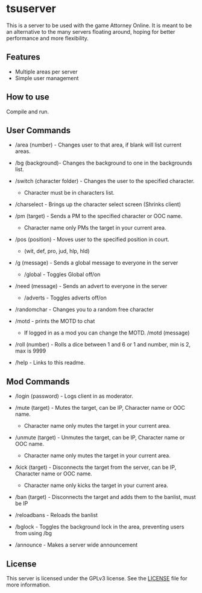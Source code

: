 # tsuserver

This is a server to be used with the game Attorney Online.
It is meant to be an alternative to the many servers floating
around, hoping for better performance and more flexibility.

## Features

* Multiple areas per server
* Simple user management

## How to use

Compile and run.

## User Commands

* /area (number) - Changes user to that area, if blank will list current areas.

* /bg (background)- Changes the background to one in the backgrounds list.

* /switch (character folder) - Changes the user to the specified character.
	* Character must be in characters list.

* /charselect - Brings up the character select screen (Shrinks client)

* /pm (target) - Sends a PM to the specified character or OOC name.
	* Character name only PMs the target in your current area.

* /pos (position) - Moves user to the specified position in court.
	* (wit, def, pro, jud, hlp, hld)
	
* /g (message) - Sends a global message to everyone in the server
	* /global - Toggles Global off/on
	
* /need (message) - Sends an advert to everyone in the server
	* /adverts - Toggles adverts off/on

* /randomchar - Changes you to a random free character

* /motd - prints the MOTD to chat
	* If logged in as a mod you can change the MOTD. /motd (message)
	
* /roll (number) - Rolls a dice between 1 and 6 or 1 and number, min is 2, max is 9999

* /help - Links to this readme.

## Mod Commands

* /login (password) - Logs client in as moderator.

* /mute (target) - Mutes the target, can be IP, Character name or OOC name.
	* Character name only mutes the target in your current area.
	
* /unmute (target) - Unmutes the target, can be IP, Character name or OOC name.
	* Character name only mutes the target in your current area.
	
* /kick (target) - Disconnects the target from the server, can be IP, Character name or OOC name.
	* Character name only kicks the target in your current area.
	
* /ban (target) - Disconnects the target and adds them to the banlist, must be IP

* /reloadbans - Reloads the banlist

* /bglock - Toggles the background lock in the area, preventing users from using /bg

* /announce - Makes a server wide announcement


## License

This server is licensed under the GPLv3 license. See the
[LICENSE](LICENSE.md) file for more information.
